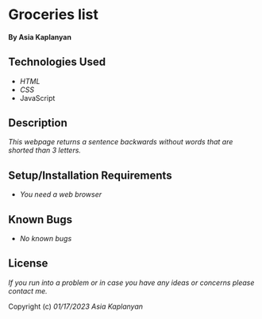 # Groceries list

#### By Asia Kaplanyan 

## Technologies Used

* _HTML_
* _CSS_
* JavaScript

## Description

_This webpage returns a sentence backwards without words that are shorted than 3 letters._

## Setup/Installation Requirements

* _You need a web browser_


## Known Bugs

* _No known bugs_


## License

_If you run into a problem or in case you have any ideas or concerns please contact me._

Copyright (c) _01/17/2023_ _Asia Kaplanyan_



      
      